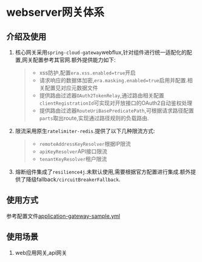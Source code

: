 # webserver网关体系

## 介绍及使用
1. 核心网关采用`spring-cloud-gateway`webflux,针对组件进行统一适配化的配置,网关配置参考其官网.额外提供能力如下:
   > * xss防护,配置`era.xss.enabled=true`开启
   > * 请求响应的数据体加密,`era.masking.enabled=true`启用并配置.相关配置见对应元数据文件
   > * 提供路由过滤器`OAuth2TokenRelay`,通过路由相关配置`clientRegistrationId`可实现对开放接口的OAuth2自动鉴权处理
   > * 提供路由过滤器`RouteUriBasePredicatePath`,可根据请求路径配置`parts`取出route,实现通过路径规则的负载路由.
2. 限流采用原生`ratelimiter-redis`.提供了以下几种限流方式:
   > * `remoteAddressKeyResolver`根据IP限流
   > * `apiKeyResolver`API接口限流
   > * `tenantKeyResolver`租户限流
3. 熔断组件集成了`resilience4j`.未默认使用,需要根据官方配置进行集成.额外提供了降级fallback`/circuitBreakerFallback`.

## 使用方式
参考配置文件[application-gateway-sample.yml](src/main/resources/application-gateway-sample.yml)

## 使用场景

1. web应用网关,api网关